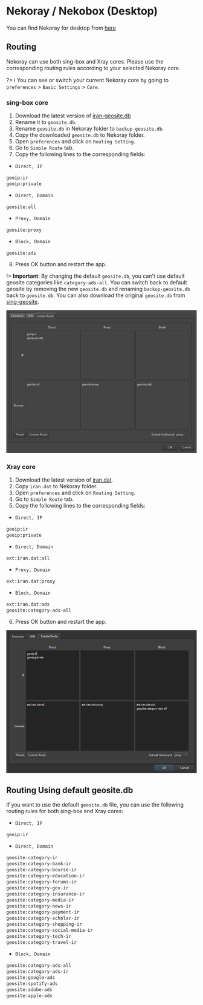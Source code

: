 # Nekoray / Nekobox (Desktop)

You can find Nekoray for desktop from [here](https://github.com/MatsuriDayo/nekoray)

## Routing

Nekoray can use both sing-box and Xray cores. Please use the corresponding routing rules according to your selected Nekoray core.

?> :information_source: You can see or switch your current Nekoray core by going to `preferences` > `Basic Settings` > `Core`.

### sing-box core

1. Download the latest version of [iran-geosite.db](https://github.com/bootmortis/iran-hosted-domains/releases/latest/download/iran-geosite.db)
2. Rename it to `geosite.db`.
3. Rename `geosite.db` in Nekoray folder to `backup-geosite.db`.
4. Copy the downloaded `geosite.db` to Nekoray folder.
5. Open `preferences` and click on `Routing Setting`.
6. Go to `Simple Route` tab.
7. Copy the following lines to the corresponding fields:

- `Direct, IP`

```
geoip:ir
geoip:private
```

- `Direct, Domain`

```
geosite:all
```

- `Proxy, Domain`

```
geosite:proxy
```

- `Block, Domain`

```
geosite:ads
```

8. Press OK button and restart the app.

!> **Important**: By changing the default `geosite.db`, you can't use default geosite categories like `category-ads-all`. You can switch back to default geosite by removing the new `geosite.db` and renaming `backup-geosite.db` back to `geosite.db`. You can also download the original `geosite.db` from [sing-geosite](https://github.com/SagerNet/sing-geosite/releases).

![nekoray-sing-box.png](nekoray-sing-box.png)

### Xray core

1. Download the latest version of [iran.dat](https://github.com/bootmortis/iran-hosted-domains/releases/latest/download/iran.dat).
2. Copy `iran.dat` to Nekoray folder.
3. Open `preferences` and click on `Routing Setting`.
4. Go to `Simple Route` tab.
5. Copy the following lines to the corresponding fields:

- `Direct, IP`

```
geoip:ir
geoip:private
```

- `Direct, Domain`

```
ext:iran.dat:all
```

- `Proxy, Domain`

```
ext:iran.dat:proxy
```

- `Block, Domain`

```
ext:iran.dat:ads
geosite:category-ads-all
```

6. Press OK button and restart the app.

![nekoray-xray](nekoray-xray.png)

## Routing Using default geosite.db

If you want to use the default `geosite.db` file, you can use the following routing rules for both sing-box and Xray cores:

- `Direct, IP`

```
geoip:ir
```

- `Direct, Domain`

```
geosite:category-ir
geosite:category-bank-ir
geosite:category-bourse-ir
geosite:category-education-ir
geosite:category-forums-ir
geosite:category-gov-ir
geosite:category-insurance-ir
geosite:category-media-ir
geosite:category-news-ir
geosite:category-payment-ir
geosite:category-scholar-ir
geosite:category-shopping-ir
geosite:category-social-media-ir
geosite:category-tech-ir
geosite:category-travel-ir
```

- `Block, Domain`

```
geosite:category-ads-all
geosite:category-ads-ir
geosite:google-ads
geosite:spotify-ads
geosite:adobe-ads
geosite:apple-ads
```
